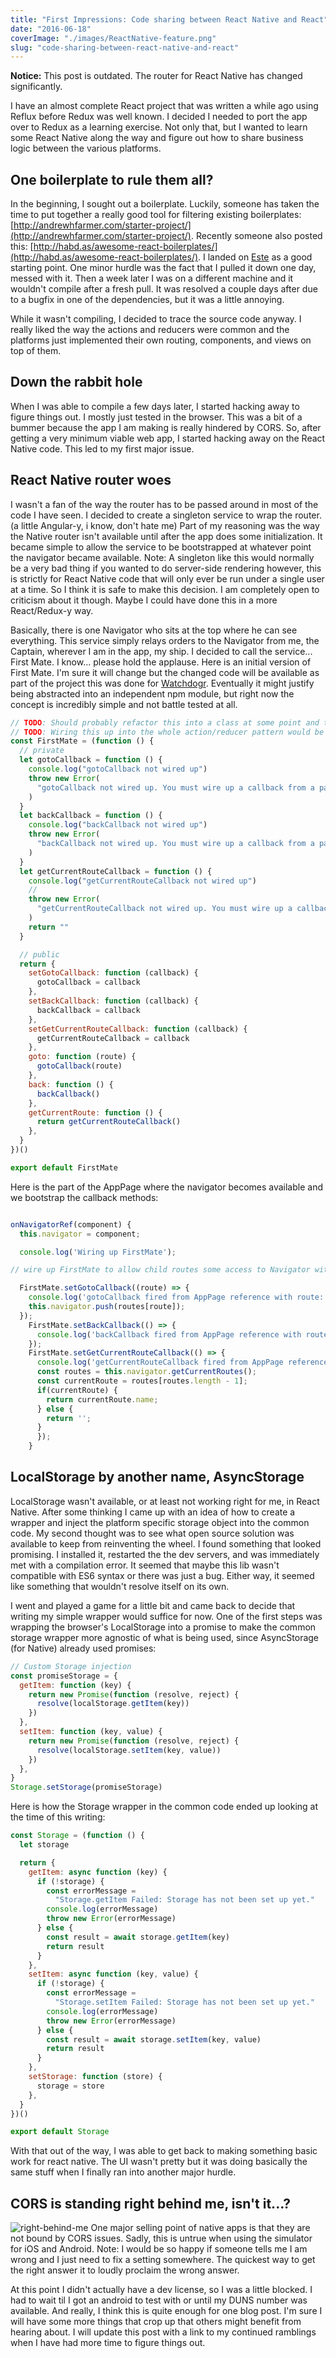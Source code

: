 ```yaml
---
title: "First Impressions: Code sharing between React Native and React"
date: "2016-06-18"
coverImage: "./images/ReactNative-feature.png"
slug: "code-sharing-between-react-native-and-react"
---
```


**Notice:** This post is outdated. The router for React Native has changed significantly.

I have an almost complete React project that was written a while ago using Reflux before Redux was well known. I decided I needed to port the app over to Redux as a learning exercise. Not only that, but I wanted to learn some React Native along the way and figure out how to share business logic between the various platforms.

## One boilerplate to rule them all?

In the beginning, I sought out a boilerplate. Luckily, someone has taken the time to put together a really good tool for filtering existing boilerplates: [http://andrewhfarmer.com/starter-project/](http://andrewhfarmer.com/starter-project/). Recently someone also posted this: [http://habd.as/awesome-react-boilerplates/](http://habd.as/awesome-react-boilerplates/). I landed on [Este](https://github.com/este/este) as a good starting point. One minor hurdle was the fact that I pulled it down one day, messed with it. Then a week later I was on a different machine and it wouldn't compile after a fresh pull. It was resolved a couple days after due to a bugfix in one of the dependencies, but it was a little annoying.

While it wasn't compiling, I decided to trace the source code anyway. I really liked the way the actions and reducers were common and the platforms just implemented their own routing, components, and views on top of them.

## Down the rabbit hole

When I was able to compile a few days later, I started hacking away to figure things out. I mostly just tested in the browser. This was a bit of a bummer because the app I am making is really hindered by CORS. So, after getting a very minimum viable web app, I started hacking away on the React Native code. This led to my first major issue.

## React Native router woes

I wasn't a fan of the way the router has to be passed around in most of the code I have seen. I decided to create a singleton service to wrap the router. (a little Angular-y, i know, don't hate me) Part of my reasoning was the way the Native router isn't available until after the app does some initialization. It became simple to allow the service to be bootstrapped at whatever point the navigator became available. Note: A singleton like this would normally be a very bad thing if you wanted to do server-side rendering however, this is strictly for React Native code that will only ever be run under a single user at a time. So I think it is safe to make this decision. I am completely open to criticism about it though. Maybe I could have done this in a more React/Redux-y way.

Basically, there is one Navigator who sits at the top where he can see everything. This service simply relays orders to the Navigator from me, the Captain, wherever I am in the app, my ship. I decided to call the service... First Mate. I know... please hold the applause. Here is an initial version of First Mate. I'm sure it will change but the changed code will be available as part of the project this was done for [Watchdogr](https://github.com/appropont/watchdogr). Eventually it might justify being abstracted into an independent npm module, but right now the concept is incredibly simple and not battle tested at all.

```js
// TODO: Should probably refactor this into a class at some point and then export an instance of it.
// TODO: Wiring this up into the whole action/reducer pattern would be a good idea.
const FirstMate = (function () {
  // private
  let gotoCallback = function () {
    console.log("gotoCallback not wired up")
    throw new Error(
      "gotoCallback not wired up. You must wire up a callback from a parent component that has access to the navigator."
    )
  }
  let backCallback = function () {
    console.log("backCallback not wired up")
    throw new Error(
      "backCallback not wired up. You must wire up a callback from a parent component that has access to the navigator."
    )
  }
  let getCurrentRouteCallback = function () {
    console.log("getCurrentRouteCallback not wired up")
    //
    throw new Error(
      "getCurrentRouteCallback not wired up. You must wire up a callback from a parent component that has access to the navigator."
    )
    return ""
  }

  // public
  return {
    setGotoCallback: function (callback) {
      gotoCallback = callback
    },
    setBackCallback: function (callback) {
      backCallback = callback
    },
    setGetCurrentRouteCallback: function (callback) {
      getCurrentRouteCallback = callback
    },
    goto: function (route) {
      gotoCallback(route)
    },
    back: function () {
      backCallback()
    },
    getCurrentRoute: function () {
      return getCurrentRouteCallback()
    },
  }
})()

export default FirstMate
```

Here is the part of the AppPage where the navigator becomes available and we bootstrap the callback methods:

```js

onNavigatorRef(component) {
  this.navigator = component;

  console.log('Wiring up FirstMate');

// wire up FirstMate to allow child routes some access to Navigator without having to pass it everywhere.

  FirstMate.setGotoCallback((route) => {
    console.log('gotoCallback fired from AppPage reference with route: ', route);
    this.navigator.push(routes[route]);
  });
    FirstMate.setBackCallback(() => {
      console.log('backCallback fired from AppPage reference with route'); this.navigator.pop();
    });
    FirstMate.setGetCurrentRouteCallback(() => {
      console.log('getCurrentRouteCallback fired from AppPage reference with routes: ', this.navigator.getCurrentRoutes());
      const routes = this.navigator.getCurrentRoutes();
      const currentRoute = routes[routes.length - 1];
      if(currentRoute) {
        return currentRoute.name;
      } else {
        return '';
      }
      });
    }

```

## LocalStorage by another name, AsyncStorage

LocalStorage wasn't available, or at least not working right for me, in React Native. After some thinking I came up with an idea of how to create a wrapper and inject the platform specific storage object into the common code. My second thought was to see what open source solution was available to keep from reinventing the wheel. I found something that looked promising. I installed it, restarted the the dev servers, and was immediately met with a compilation error. It seemed that maybe this lib wasn't compatible with ES6 syntax or there was just a bug. Either way, it seemed like something that wouldn't resolve itself on its own.

I went and played a game for a little bit and came back to decide that writing my simple wrapper would suffice for now. One of the first steps was wrapping the browser's LocalStorage into a promise to make the common storage wrapper more agnostic of what is being used, since AsyncStorage (for Native) already used promises:

```js
// Custom Storage injection
const promiseStorage = {
  getItem: function (key) {
    return new Promise(function (resolve, reject) {
      resolve(localStorage.getItem(key))
    })
  },
  setItem: function (key, value) {
    return new Promise(function (resolve, reject) {
      resolve(localStorage.setItem(key, value))
    })
  },
}
Storage.setStorage(promiseStorage)
```

Here is how the Storage wrapper in the common code ended up looking at the time of this writing:

```js
const Storage = (function () {
  let storage

  return {
    getItem: async function (key) {
      if (!storage) {
        const errorMessage =
          "Storage.getItem Failed: Storage has not been set up yet."
        console.log(errorMessage)
        throw new Error(errorMessage)
      } else {
        const result = await storage.getItem(key)
        return result
      }
    },
    setItem: async function (key, value) {
      if (!storage) {
        const errorMessage =
          "Storage.setItem Failed: Storage has not been set up yet."
        console.log(errorMessage)
        throw new Error(errorMessage)
      } else {
        const result = await storage.setItem(key, value)
        return result
      }
    },
    setStorage: function (store) {
      storage = store
    },
  }
})()

export default Storage
```

With that out of the way, I was able to get back to making something basic work for react native. The UI wasn't pretty but it was doing basically the same stuff when I finally ran into another major hurdle.

## CORS is standing right behind me, isn't it...?

![right-behind-me](images/right-behind-me.gif) One major selling point of native apps is that they are not bound by CORS issues. Sadly, this is untrue when using the simulator for iOS and Android. Note: I would be so happy if someone tells me I am wrong and I just need to fix a setting somewhere. The quickest way to get the right answer it to loudly proclaim the wrong answer.

At this point I didn't actually have a dev license, so I was a little blocked. I had to wait til I got an android to test with or until my DUNS number was available. And really, I think this is quite enough for one blog post. I'm sure I will have some more things that crop up that others might benefit from hearing about. I will update this post with a link to my continued ramblings when I have had more time to figure things out.
